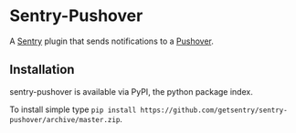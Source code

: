 Sentry-Pushover
=============
A [Sentry](https://www.getsentry.com/) plugin that sends notifications to a [Pushover](https://pushover.net).

Installation
------------
sentry-pushover is available via PyPI, the python package index.

To install simple type `pip install https://github.com/getsentry/sentry-pushover/archive/master.zip`.

